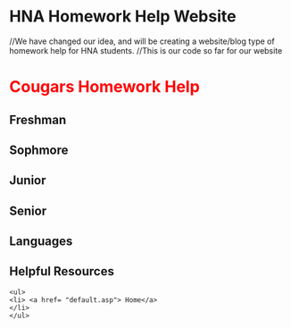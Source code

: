 # HNA Homework Help Website
//We have changed our idea, and will be creating a website/blog type of homework help for HNA students.
//This is our code so far for our website

<!DOCTYPE html>
<html>
<title> HNA Website</title>   
<body>
    <h1 style="color:red">      
        Cougars Homework Help
    </h1>
    <h2>
        Freshman
    </h2>
    <h2>
        Sophmore
    </h2>
    <h2>
        Junior
    </h2>
    <h2>
        Senior
    </h2>
    <h2>
        Languages
    </h2>
    <h2>
        Helpful Resources
    </h2>
    
    <ul>
    <li> <a href= "default.asp"> Home</a>  
    </li>
    </ul>
    
</body>
</html>

